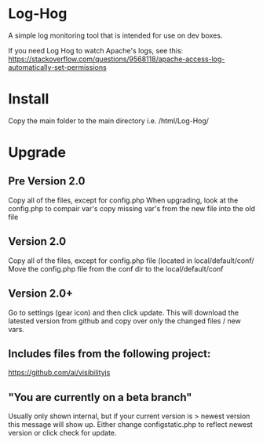 # Log-Hog
A simple log monitoring tool that is intended for use on dev boxes.

If you need Log Hog to watch Apache's logs, see this: https://stackoverflow.com/questions/9568118/apache-access-log-automatically-set-permissions

# Install

Copy the main folder to the main directory
i.e. /html/Log-Hog/

# Upgrade

## Pre Version 2.0

Copy all of the files, except for config.php
When upgrading, look at the config.php to compair var's 
copy missing var's from the new file into the old file

## Version 2.0

Copy all of the files, except for config.php file (located in local/default/conf/
Move the config.php file from the conf dir to the local/default/conf

## Version 2.0+

Go to settings (gear icon) and then click update.
This will download the latested version from github and copy over only the changed files / new vars.


## Includes files from the following project:

https://github.com/ai/visibilityjs  


## "You are currently on a beta branch" 

Usually only shown internal, but if your current version is > newest version this message will show up. Either change configstatic.php
to reflect newest version or click check for update. 
